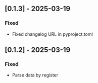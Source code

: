 ## [0.1.3] - 2025-03-19
### Fixed
- Fixed changelog URL in pyproject.toml

## [0.1.2] - 2025-03-19
### Fixed
- Parse data by register